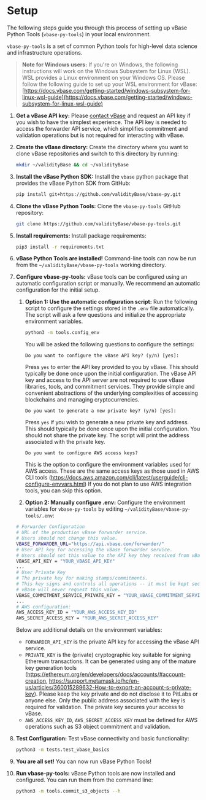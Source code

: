 # Setup

The following steps guide you through this process of setting up vBase Python Tools (`vbase-py-tools`) in your local environment.

`vbase-py-tools` is a set of common Python tools for high-level data science and infrastructure operations. 

> **Note for Windows users:**
    If you're on Windows, the following instructions will work on the Windows Subsystem for Linux (WSL). WSL provides a Linux environment on your Windows OS. Please follow the following guide to set up your WSL environment for vBase: [https://docs.vbase.com/getting-started/windows-subsystem-for-linux-wsl-guide](https://docs.vbase.com/getting-started/windows-subsystem-for-linux-wsl-guide)

1. **Get a vBase API key:**
    Please [contact vBase](https://www.vbase.com/contact/) and request an API key if you wish to have the simplest experience. The API key is needed to access the forwarder API service, which simplifies commitment and validation operations but is not required for interacting with vBase.

2. **Create the vBase directory:**
    Create the directory where you want to clone vBase repositories and switch to this directory by running:
    ```bash
    mkdir ~/validityBase && cd ~/validityBase
    ```

3. **Install the vBase Python SDK:**
    Install the `vbase` python package that provides the vBase Python SDK from GitHub:
    ```bash
    pip install git+https://github.com/validityBase/vbase-py.git
    ```

4. **Clone the vBase Python Tools:**
    Clone the `vbase-py-tools` GitHub repository:
    ```bash
    git clone https://github.com/validityBase/vbase-py-tools.git
    ```

5. **Install requirements:**
    Install package requirements:
    ```bash
    pip3 install -r requirements.txt
    ```

6. **vBase Python Tools are installed!**
    Command-line tools can now be run from the `~/validityBase/vbase-py-tools` working directory.


7. **Configure vbase-py-tools:**
    vBase tools can be configured using an automatic configuration script or manually. We recommend an automatic configuration for the initial setup.

   1. **Option 1: Use the automatic configuration script:**
        Run the following script to configure the settings stored in the `.env` file automatically.
        The script will ask a few questions and initialize the appropriate environment variables.
        ```bash
        python3 -m tools.config_env
        ```
        
        You will be asked the following questions to configure the settings:

        ```text
        Do you want to configure the vBase API key? (y/n) [yes]:
        ```
        Press `yes` to enter the API key provided to you by vBase. 
        This should typically be done once upon the initial configuration. 
        The vBase API key and access to the API server are not required
        to use vBase libraries, tools, and commitment services. They provide
        simple and convenient abstractions of the underlying complexities of accessing
        blockchains and managing cryptocurrencies.

        ```text
        Do you want to generate a new private key? (y/n) [yes]:
        ```
        Press `yes` if you wish to generate a new private key and address. 
        This should typically be done once upon the initial configuration. 
        You should not share the private key.
        The script will print the address associated with the private key.

        ```text
        Do you want to configure AWS access keys?
        ```
        This is the option to configure the environment variables used for AWS access.
        These are the same access keys as those used in AWS CLI tools 
        (https://docs.aws.amazon.com/cli/latest/userguide/cli-configure-envvars.html)
        If you do not plan to use AWS integration tools, you can skip this option.

   2. **Option 2: Manually configure .env:**
    Configure the environment variables for `vbase-py-tools` by editing `~/validityBase/vbase-py-tools/.env`:
    ```bash
    # Forwarder Configuration
    # URL of the production vBase forwarder service.
    # Users should not change this value.
    VBASE_FORWARDER_URL="https://api.vbase.com/forwarder/"
    # User API key for accessing the vBase forwarder service.
    # Users should set this value to the API key they received from vBase.
    VBASE_API_KEY = "YOUR_VBASE_API_KEY"
    ...
    # User Private Key
    # The private key for making stamps/commitments.
    # This key signs and controls all operations -- it must be kept secret.
    # vBase will never request this value.
    VBASE_COMMITMENT_SERVICE_PRIVATE_KEY = "YOUR_VBASE_COMMITMENT_SERVICE_PRIVATE_KEY"
    ...
    # AWS configuration:
    AWS_ACCESS_KEY_ID = "YOUR_AWS_ACCESS_KEY_ID"
    AWS_SECRET_ACCESS_KEY = "YOUR_AWS_SECRET_ACCESS_KEY"
    ```
    Below are additional details on the environment variables:
    - `FORWARDER_API_KEY` is the private API key for accessing the vBase API service.
    - `PRIVATE_KEY` is the (private) cryptographic key suitable for signing Ethereum transactions.
    It can be generated using any of the mature key generation tools (https://ethereum.org/en/developers/docs/accounts/#account-creation, https://support.metamask.io/hc/en-us/articles/360015289632-How-to-export-an-account-s-private-key). 
    Please keep the key private and do not disclose it to PitLabs or anyone else.
    Only the public address associated with the key is required for validation.
    The private key secures your access to vBase.
    - `AWS_ACCESS_KEY_ID`, `AWS_SECRET_ACCESS_KEY` must be defined for AWS operations
    such as S3 object commitment and validation.

8. **Test Configuration:**
    Test vBase connectivity and basic functionality:
    ```bash
    python3 -m tests.test_vbase_basics
    ```

9. **You are all set!**
    You can now run vBase Python Tools!

10. **Run vbase-py-tools:**
    vBase Python tools are now installed and configured. You can run them from the command line:
    ```bash
    python3 -m tools.commit_s3_objects --h
    ```
